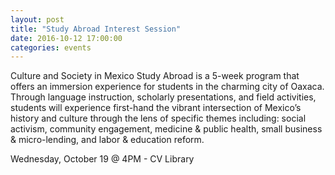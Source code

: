 ```yaml
---
layout: post
title: "Study Abroad Interest Session"
date: 2016-10-12 17:00:00
categories: events
---
```


Culture and Society in Mexico Study Abroad is a 5-week program that offers an immersion experience for students in the charming city of Oaxaca. Through language instruction, scholarly presentations, and field activities, students will experience first-hand the vibrant intersection of Mexico’s history and culture through the lens of specific themes including: social activism, community engagement, medicine & public health, small business & micro-lending, and labor & education reform.

Wednesday, October 19 @ 4PM - CV Library
